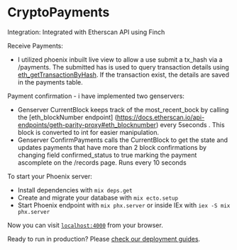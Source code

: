 # CryptoPayments

Integration:
  Integrated with Etherscan API using Finch
 
Receive Payments:
  * I utilized phoenix inbuilt live view to allow a use submit a tx_hash via a /payments. The submitted has is used to query transaction details using [eth_getTransactionByHash](https://docs.etherscan.io/api-endpoints/geth-parity-proxy#eth_gettransactionbyhash). If the transaction exist, the details are saved in the payments table.



Payment confirmation - i have implemented two genservers:
   * Genserver CurrentBlock keeps track of the most_recent_bock by calling the [eth_blockNumber endpoint] (https://docs.etherscan.io/api-endpoints/geth-parity-proxy#eth_blocknumber) every 5seconds . This block is converted to int for easier manipulation.
   * Genserver ConfirmPayments calls the CurrentBlock to get the state and updates payments that have more than 2 block confirmations by changing field confirmed_status to true marking the payment ascomplete on the /records page. Runs every 10 seconds


To start your Phoenix server:

  * Install dependencies with `mix deps.get`
  * Create and migrate your database with `mix ecto.setup`
  * Start Phoenix endpoint with `mix phx.server` or inside IEx with `iex -S mix phx.server`

Now you can visit [`localhost:4000`](http://localhost:4000) from your browser.

Ready to run in production? Please [check our deployment guides](https://hexdocs.pm/phoenix/deployment.html).

